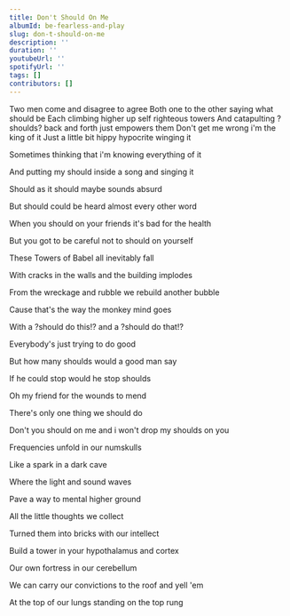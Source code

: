 ```yaml
---
title: Don't Should On Me
albumId: be-fearless-and-play
slug: don-t-should-on-me
description: ''
duration: ''
youtubeUrl: ''
spotifyUrl: ''
tags: []
contributors: []
---
```


Two men come and disagree to agree 
Both one to the other saying what should be 
Each climbing higher up self righteous towers 
And catapulting ?shoulds? back and forth just empowers them 
Don't get me wrong i'm the king of it 
Just a little bit hippy hypocrite winging it 

Sometimes thinking that i'm knowing everything of it 

And putting my should inside a song and singing it 



Should as it should maybe sounds absurd 

But should could be heard almost every other word 

When you should on your friends it's bad for the health 

But you got to be careful not to should on yourself 

These Towers of Babel all inevitably fall 

With cracks in the walls and the building implodes 

From the wreckage and rubble we rebuild another bubble 

Cause that's the way the monkey mind goes 



With a ?should do this!? and a ?should do that!? 

Everybody's just trying to do good 

But how many shoulds would a good man say 

If he could stop would he stop shoulds 

Oh my friend for the wounds to mend 

There's only one thing we should do 

Don't you should on me and i won't drop my shoulds on you 



Frequencies unfold in our numskulls 

Like a spark in a dark cave 

Where the light and sound waves 

Pave a way to mental higher ground 

All the little thoughts we collect 

Turned them into bricks with our intellect 

Build a tower in your hypothalamus and cortex 

Our own fortress in our cerebellum 

We can carry our convictions to the roof and yell 'em 

At the top of our lungs standing on the top rung
